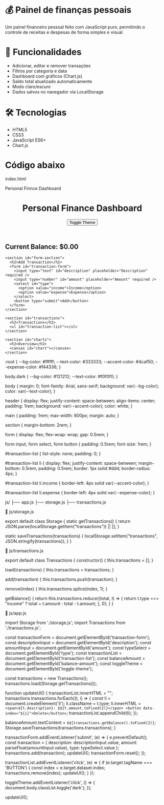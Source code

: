 # 💰 Painel de finanças pessoais

Um painel financeiro pessoal feito com JavaScript puro, permitindo o controle de receitas e despesas de forma simples e visual.

# 🚀 Funcionalidades
- Adicionar, editar e remover transações
- Filtros por categoria e data
- Dashboard com gráficos (Chart.js)
- Saldo total atualizado automaticamente
- Modo claro/escuro
- Dados salvos no navegador via LocalStorage

# 🛠️ Tecnologias
- HTML5
- CSS3
- JavaScript ES6+
- Chart.js

# **Código abaixo**

 index.html 
<!DOCTYPE html>
<html lang="en">
<head>
  <meta charset="UTF-8" />
  <meta name="viewport" content="width=device-width, initial-scale=1.0"/>
  Personal Finnce Dashboard
  <link rel="stylesheet" href="css/style.css"/>
</head>
<body>
  <header>
    <h1>Personal Finance Dashboard</h1>
    <button id="toggle-theme">Toggle Theme</button>
  </header>

  <main>
    <section id="balance">
      <h2>Current Balance: <span id="balance-amount">$0.00</span></h2>
    </section>

    <section id="form-section">
      <h2>Add Transaction</h2>
      <form id="transaction-form">
        <input type="text" id="description" placeholder="Description" required />
        <input type="number" id="amount" placeholder="Amount" required />
        <select id="type">
          <option value="income">Income</option>
          <option value="expense">Expense</option>
        </select>
        <button type="submit">Add</button>
      </form>
    </section>

    <section id="transactions">
      <h2>Transactions</h2>
      <ul id="transaction-list"></ul>
    </section>

    <section id="charts">
      <h2>Overview</h2>
      <canvas id="chart"></canvas>
    </section>
  </main>

  <script type="module" src="js/app.js"></script>
</body>
</html>

:root {
  --bg-color: #ffffff;
  --text-color: #333333;
  --accent-color: #4caf50;
  --expense-color: #f44336;
}

body.dark {
  --bg-color: #121212;
  --text-color: #f0f0f0;
}

body {
  margin: 0;
  font-family: Arial, sans-serif;
  background: var(--bg-color);
  color: var(--text-color);
}

header {
  display: flex;
  justify-content: space-between;
  align-items: center;
  padding: 1rem;
  background: var(--accent-color);
  color: white;
}

main {
  padding: 1rem;
  max-width: 800px;
  margin: auto;
}

section {
  margin-bottom: 2rem;
}

form {
  display: flex;
  flex-wrap: wrap;
  gap: 0.5rem;
}

form input,
form select,
form button {
  padding: 0.5rem;
  font-size: 1rem;
}

#transaction-list {
  list-style: none;
  padding: 0;
}

#transaction-list li {
  display: flex;
  justify-content: space-between;
  margin-bottom: 0.5rem;
  padding: 0.5rem;
  border: 1px solid #ddd;
  border-radius: 4px;
}

#transaction-list li.income {
  border-left: 4px solid var(--accent-color);
}

#transaction-list li.expense {
  border-left: 4px solid var(--expense-color);
}


js/
├── app.js
├── storage.js
├── transactions.js

📂 js/storage.js

export default class Storage {
  static getTransactions() {
    return JSON.parse(localStorage.getItem("transactions")) || [];
  }

  static saveTransactions(transactions) {
    localStorage.setItem("transactions", JSON.stringify(transactions));
  }
}

📂 js/transactions.js

export default class Transactions {
  constructor() {
    this.transactions = [];
  }

  load(transactions) {
    this.transactions = transactions;
  }

  add(transaction) {
    this.transactions.push(transaction);
  }

  remove(index) {
    this.transactions.splice(index, 1);
  }

  getBalance() {
    return this.transactions.reduce((total, t) => {
      return t.type === "income"
        ? total + t.amount
        : total - t.amount;
    }, 0);
  }
}

📂 js/app.js

import Storage from './storage.js';
import Transactions from './transactions.js';

const transactionForm = document.getElementById('transaction-form');
const descriptionInput = document.getElementById('description');
const amountInput = document.getElementById('amount');
const typeSelect = document.getElementById('type');
const transactionList = document.getElementById('transaction-list');
const balanceAmount = document.getElementById('balance-amount');
const toggleTheme = document.getElementById('toggle-theme');

const transactions = new Transactions();
transactions.load(Storage.getTransactions());

function updateUI() {
  transactionList.innerHTML = "";
  transactions.transactions.forEach((t, i) => {
    const li = document.createElement('li');
    li.className = t.type;
    li.innerHTML = `
      <span>${t.description}: $${t.amount.toFixed(2)}</span>
      <button data-index="${i}">Delete</button>
    `;
    transactionList.appendChild(li);
  });
  
  balanceAmount.textContent = `$${transactions.getBalance().toFixed(2)}`;
  Storage.saveTransactions(transactions.transactions);
  }

transactionForm.addEventListener('submit', (e) => {
  e.preventDefault();
  const transaction = {
    description: descriptionInput.value,
    amount: parseFloat(amountInput.value),
    type: typeSelect.value
  };
  transactions.add(transaction);
  updateUI();
  transactionForm.reset();
});

transactionList.addEventListener('click', (e) => {
  if (e.target.tagName === 'BUTTON') {
    const index = e.target.dataset.index;
    transactions.remove(index);
    updateUI();
  }
});

toggleTheme.addEventListener('click', () => {
  document.body.classList.toggle('dark');
});

updateUI();
